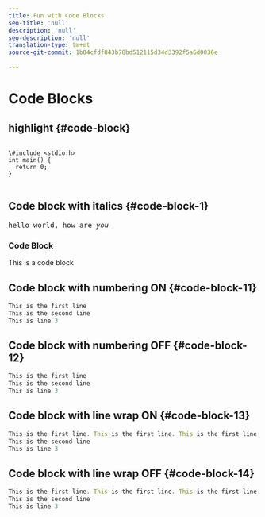 ```yaml
---
title: Fun with Code Blocks
seo-title: 'null'
description: 'null'
seo-description: 'null'
translation-type: tm+mt
source-git-commit: 1b04cfdf843b78bd512115d34d3392f5a6d0036e

---
```



# Code Blocks

## highlight {#code-block}

<pre>
<code>
\#include &lt;stdio.h&gt;
int main() {
  return 0;
}
</code>
</pre>

## Code block with italics {#code-block-1}

<pre>
hello world, how are <i>you</i>
</pre>

<div>
<h3>Code Block</h3>
This is a code block
</div>

## Code block with numbering ON {#code-block-11}

```javascript
This is the first line
This is the second line
This is line 3
```

## Code block with numbering OFF {#code-block-12}

```javascript {line-numbers="no"}
This is the first line
This is the second line
This is line 3
```

## Code block with line wrap ON {#code-block-13}

```javascript {line-wrap="yes"}
This is the first line. This is the first line. This is the first line. This is the first line. This is the first line. This is the first line. This is the first line. This is the first line. This is the first line. This is the first line. This is the first line. This is the first line. 
This is the second line
This is line 3
```

## Code block with line wrap OFF {#code-block-14}

```javascript
This is the first line. This is the first line. This is the first line. This is the first line. This is the first line. This is the first line. This is the first line. This is the first line. This is the first line. This is the first line. This is the first line. This is the first line. 
This is the second line
This is line 3
```
